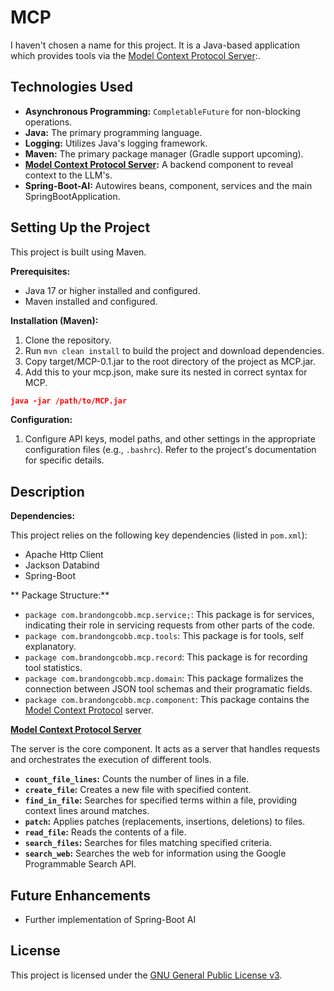 # MCP

I haven't chosen a name for this project. It is a Java-based application which provides tools via the [Model Context Protocol Server](https://modelcontextprotocol.io/introduction):.

## Technologies Used

*   **Asynchronous Programming:** `CompletableFuture` for non-blocking operations.
*   **Java:** The primary programming language.
*   **Logging:** Utilizes Java's logging framework.
*   **Maven:** The primary package manager (Gradle support upcoming).
*   **[Model Context Protocol Server](https://modelcontextprotocol.io/introduction):** A backend component to reveal context to the LLM's. 
*   **Spring-Boot-AI:** Autowires beans, component, services and the main SpringBootApplication.

## Setting Up the Project

This project is built using Maven.

**Prerequisites:**

*   Java 17 or higher installed and configured.
*   Maven installed and configured.

**Installation (Maven):**


1.  Clone the repository.
2.  Run `mvn clean install` to build the project and download dependencies.
3.  Copy target/MCP-0.1.jar to the root directory of the project as MCP.jar.
4.  Add this to your mcp.json, make sure its nested in correct syntax for MCP.
```json
java -jar /path/to/MCP.jar
```

**Configuration:**

1.  Configure API keys, model paths, and other settings in the appropriate configuration files (e.g., `.bashrc`). Refer to the project's documentation for specific details.

## Description 
**Dependencies:**

This project relies on the following key dependencies (listed in `pom.xml`):

*   Apache Http Client
*   Jackson Databind
*   Spring-Boot

** Package Structure:**

*   `package com.brandongcobb.mcp.service;`:  This package is for services, indicating their role in servicing requests from other parts of the code.
*   `package com.brandongcobb.mcp.tools`: This package is for tools, self explanatory.
*   `package com.brandongcobb.mcp.record`: This package is for recording tool statistics.
*   `package com.brandongcobb.mcp.domain`: This package formalizes the connection between JSON tool schemas and their programatic fields.
*   `package com.brandongcobb.mcp.component`: This package contains the [Model Context Protocol](https://modelcontextprotocol.io/introduction) server.

**[Model Context Protocol Server](https://modelcontextprotocol.io/introduction)**

The server is the core component. It acts as a server that handles requests and orchestrates the execution of different tools.

*   **`count_file_lines`:**  Counts the number of lines in a file.
*   **`create_file`:** Creates a new file with specified content.
*   **`find_in_file`:** Searches for specified terms within a file, providing context lines around matches.
*   **`patch`:** Applies patches (replacements, insertions, deletions) to files.
*   **`read_file`:** Reads the contents of a file.
*   **`search_files`:** Searches for files matching specified criteria.
*   **`search_web`:**  Searches the web for information using the Google Programmable Search API.

## Future Enhancements

*   Further implementation of Spring-Boot AI

## License

This project is licensed under the [GNU General Public License v3](https://www.gnu.org/licenses/gpl-3.0).
